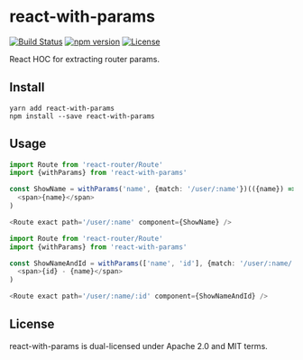 # react-with-params
[![Build Status](https://travis-ci.org/beanloop/react-with-params.svg?branch=master)](https://travis-ci.org/beanloop/react-with-params)
[![npm version](https://badge.fury.io/js/react-with-params.svg)](https://badge.fury.io/js/react-with-params)
[![License](http://img.shields.io/:license-mit-blue.svg)](http://doge.mit-license.org)

React HOC for extracting router params.

## Install
```
yarn add react-with-params
npm install --save react-with-params
```

## Usage
```typescript
import Route from 'react-router/Route'
import {withParams} from 'react-with-params'

const ShowName = withParams('name', {match: '/user/:name'})(({name}) =>
  <span>{name}</span>
)

<Route exact path='/user/:name' component={ShowName} />
```

```typescript
import Route from 'react-router/Route'
import {withParams} from 'react-with-params'

const ShowNameAndId = withParams(['name', 'id'], {match: '/user/:name/:id'})(({name, id}) =>
  <span>{id} - {name}</span>
)

<Route exact path='/user/:name/:id' component={ShowNameAndId} />
```

## License
react-with-params is dual-licensed under Apache 2.0 and MIT
terms.
